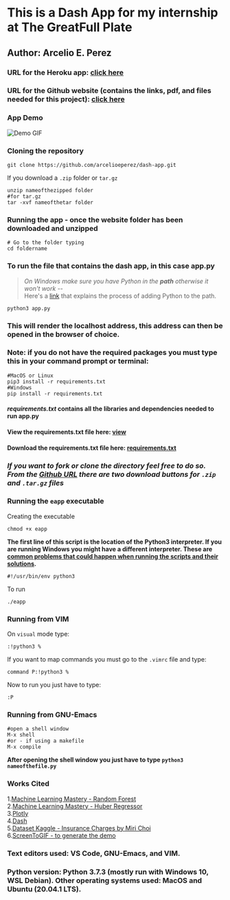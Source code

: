 # This is a Dash App for my internship at The GreatFull Plate  
## Author: Arcelio E. Perez  

### URL for the Heroku app: [click here](https://my-internship-app.herokuapp.com/)
### URL for the Github website (contains the links, pdf, and files needed for this project): [click here](https://arcelioeperez.github.io/dash-app/)  

### App Demo 
![Demo GIF](demo/my-dash-app.gif)  

### Cloning the repository  
```
git clone https://github.com/arcelioeperez/dash-app.git
```  
If you download a `.zip` folder or `tar.gz`  
```
unzip nameofthezipped folder
#for tar.gz
tar -xvf nameofthetar folder
```  
### Running the app - once the website folder has been downloaded and unzipped  
``` 
# Go to the folder typing 
cd foldername 
```  
### To run the file that contains the dash app, in this case **app.py**    

>*On Windows make sure you have Python in the **path** otherwise it won't work* --  
>Here's a [link](https://docs.python.org/3/using/windows.html) that explains the process of adding Python to the path.  

``` 
python3 app.py
```  
### This will render the localhost address, this address can then be opened in the browser of choice.  

### **Note:** if you do not have the required packages you must type this in your command prompt or terminal:     
``` 
#MacOS or Linux
pip3 install -r requirements.txt
#Windows 
pip install -r requirements.txt
```  
#### *requirements.txt* contains all the libraries and dependencies needed to run **app.py**  
#### View the requirements.txt file here: [view](https://raw.githubusercontent.com/arcelioeperez/dash-app/main/assets/requirements.txt)  
#### Download the requirements.txt file here: <a href="" download>requirements.txt</a>  

### *If you want to fork or clone the directory feel free to do so. From the [Github URL](https://arcelioeperez.github.io/dash-app/) there are two download buttons for `.zip` and `.tar.gz` files*   

### Running the `eapp` executable  
Creating the executable  
```
chmod +x eapp
```  
**The first line of this script is the location of the Python3 interpreter. If you are running Windows you might have a different interpreter. These are [common problems that could happen when running the scripts and their solutions](https://arcelioeperez.github.io/dash-app/Troubleshooting).**   
```
#!/usr/bin/env python3
```
To run  
```
./eapp 
```

### Running from VIM  
On `visual` mode type: 
```
:!python3 %
```  
If you want to map commands you must go to the `.vimrc` file and type:  
```
command P:!python3 %
```
Now to run you just have to type: 
```
:P
```  

### Running from GNU-Emacs  
```
#open a shell window
M-x shell
#or - if using a makefile
M-x compile
```  
**After opening the shell window you just have to type `python3 nameofthefile.py`**  

### Works Cited  
1.[Machine Learning Mastery - Random Forest](https://machinelearningmastery.com/random-forest-ensemble-in-python/)  
2.[Machine Learning Mastery - Huber Regressor](https://machinelearningmastery.com/robust-regression-for-machine-learning-in-python/#:~:text=Regression%20is%20a%20modeling%20task,most%20successful%20being%20linear%20regression.)  
3.[Plotly](https://plotly.com/)  
4.[Dash](https://dash.plotly.com/)  
5.[Dataset Kaggle - Insurance Charges by Miri Choi](https://www.kaggle.com/mirichoi0218/insurance)  
6.[ScreenToGIF - to generate the demo](https://www.screentogif.com/)  

### Text editors used: VS Code, GNU-Emacs, and VIM.  

### Python version: Python 3.7.3 (mostly run with Windows 10, WSL Debian). Other operating systems used: MacOS and Ubuntu (20.04.1 LTS).  
